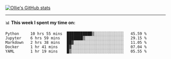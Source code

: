<!--
**icedpanda/icedpanda** is a ✨ _special_ ✨ repository because its `README.md` (this file) appears on your GitHub profile.

Here are some ideas to get you started:

- 🔭 I’m currently working on ...
- 🌱 I’m currently learning ...
- 👯 I’m looking to collaborate on ...
- 🤔 I’m looking for help with ...
- 💬 Ask me about ...
- 📫 How to reach me: ...
- 😄 Pronouns: ...
- ⚡ Fun fact: ...
-->
[![Ollie's GitHub stats](https://github-readme-stats.vercel.app/api?username=icedpanda&count_private=true&show_icons=true&hide=prs)](https://github.com/icedpanda)

---
📊 **This week I spent my time on:**
<!--START_SECTION:waka-->
```text
Python     10 hrs 55 mins  ███████████▒░░░░░░░░░░░░░   45.59 % 
Jupyter    6 hrs 59 mins   ███████▒░░░░░░░░░░░░░░░░░   29.15 % 
Markdown   2 hrs 38 mins   ██▓░░░░░░░░░░░░░░░░░░░░░░   11.05 % 
Docker     1 hr 41 mins    █▓░░░░░░░░░░░░░░░░░░░░░░░   07.04 % 
YAML       1 hr 19 mins    █▒░░░░░░░░░░░░░░░░░░░░░░░   05.55 % 
```
<!--END_SECTION:waka-->
